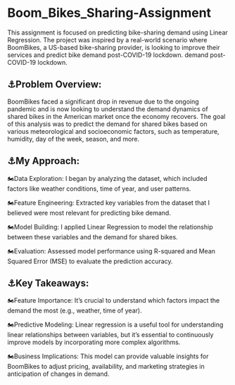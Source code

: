 # Boom_Bikes_Sharing-Assignment

This assignment is focused on predicting bike-sharing demand using Linear Regression. The project was inspired by a real-world scenario where BoomBikes, a US-based bike-sharing provider, is looking to improve their services and predict bike demand post-COVID-19 lockdown.
demand post-COVID-19 lockdown.

## ⚓Problem Overview:
BoomBikes faced a significant drop in revenue due to the ongoing pandemic and is now looking to understand the demand dynamics of shared bikes in the American market once the economy recovers. The goal of this analysis was to predict the demand for shared bikes based on various meteorological and socioeconomic factors, such as temperature, humidity, day of the week, season, and more.

## ⚓My Approach:
🏍Data Exploration: I began by analyzing the dataset, which included factors like weather conditions, time of year, and user patterns.

🏍Feature Engineering: Extracted key variables from the dataset that I believed were most relevant for predicting bike demand.

🏍Model Building: I applied Linear Regression to model the relationship between these variables and the demand for shared bikes.

🏍Evaluation: Assessed model performance using R-squared and Mean Squared Error (MSE) to evaluate the prediction accuracy. 

## ⚓Key Takeaways:
🏍Feature Importance: It’s crucial to understand which factors impact the demand the most (e.g., weather, time of year).

🏍Predictive Modeling: Linear regression is a useful tool for understanding linear relationships between variables, but it’s essential to continuously improve models by incorporating more complex algorithms.

🏍Business Implications: This model can provide valuable insights for BoomBikes to adjust pricing, availability, and marketing strategies in anticipation of changes in demand.
